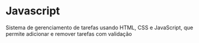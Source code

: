 # Javascript
Sistema de gerenciamento de tarefas usando HTML, CSS e JavaScript, que permite adicionar e remover tarefas com validação
